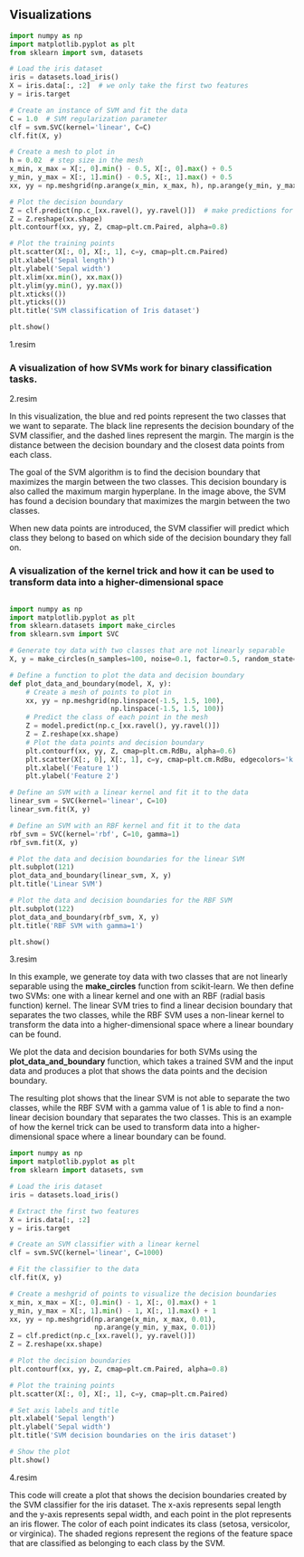 ## Visualizations 

```python 
import numpy as np
import matplotlib.pyplot as plt
from sklearn import svm, datasets

# Load the iris dataset
iris = datasets.load_iris()
X = iris.data[:, :2]  # we only take the first two features
y = iris.target

# Create an instance of SVM and fit the data
C = 1.0  # SVM regularization parameter
clf = svm.SVC(kernel='linear', C=C)
clf.fit(X, y)

# Create a mesh to plot in
h = 0.02  # step size in the mesh
x_min, x_max = X[:, 0].min() - 0.5, X[:, 0].max() + 0.5
y_min, y_max = X[:, 1].min() - 0.5, X[:, 1].max() + 0.5
xx, yy = np.meshgrid(np.arange(x_min, x_max, h), np.arange(y_min, y_max, h))

# Plot the decision boundary
Z = clf.predict(np.c_[xx.ravel(), yy.ravel()])  # make predictions for all points in the mesh
Z = Z.reshape(xx.shape)
plt.contourf(xx, yy, Z, cmap=plt.cm.Paired, alpha=0.8)

# Plot the training points
plt.scatter(X[:, 0], X[:, 1], c=y, cmap=plt.cm.Paired)
plt.xlabel('Sepal length')
plt.ylabel('Sepal width')
plt.xlim(xx.min(), xx.max())
plt.ylim(yy.min(), yy.max())
plt.xticks(())
plt.yticks(())
plt.title('SVM classification of Iris dataset')

plt.show()
```
1.resim 

### A visualization of how SVMs work for binary classification tasks.
2.resim 

In this visualization, the blue and red points represent the two classes that we want to separate. The black line represents the decision boundary of the SVM classifier, and the dashed lines represent the margin. The margin is the distance between the decision boundary and the closest data points from each class.

The goal of the SVM algorithm is to find the decision boundary that maximizes the margin between the two classes. This decision boundary is also called the maximum margin hyperplane. In the image above, the SVM has found a decision boundary that maximizes the margin between the two classes.

When new data points are introduced, the SVM classifier will predict which class they belong to based on which side of the decision boundary they fall on.

### A visualization of the kernel trick and how it can be used to transform data into a higher-dimensional space
```python 

import numpy as np
import matplotlib.pyplot as plt
from sklearn.datasets import make_circles
from sklearn.svm import SVC

# Generate toy data with two classes that are not linearly separable
X, y = make_circles(n_samples=100, noise=0.1, factor=0.5, random_state=42)

# Define a function to plot the data and decision boundary
def plot_data_and_boundary(model, X, y):
    # Create a mesh of points to plot in
    xx, yy = np.meshgrid(np.linspace(-1.5, 1.5, 100),
                         np.linspace(-1.5, 1.5, 100))
    # Predict the class of each point in the mesh
    Z = model.predict(np.c_[xx.ravel(), yy.ravel()])
    Z = Z.reshape(xx.shape)
    # Plot the data points and decision boundary
    plt.contourf(xx, yy, Z, cmap=plt.cm.RdBu, alpha=0.6)
    plt.scatter(X[:, 0], X[:, 1], c=y, cmap=plt.cm.RdBu, edgecolors='k')
    plt.xlabel('Feature 1')
    plt.ylabel('Feature 2')

# Define an SVM with a linear kernel and fit it to the data
linear_svm = SVC(kernel='linear', C=10)
linear_svm.fit(X, y)

# Define an SVM with an RBF kernel and fit it to the data
rbf_svm = SVC(kernel='rbf', C=10, gamma=1)
rbf_svm.fit(X, y)

# Plot the data and decision boundaries for the linear SVM
plt.subplot(121)
plot_data_and_boundary(linear_svm, X, y)
plt.title('Linear SVM')

# Plot the data and decision boundaries for the RBF SVM
plt.subplot(122)
plot_data_and_boundary(rbf_svm, X, y)
plt.title('RBF SVM with gamma=1')

plt.show()

```
3.resim

In this example, we generate toy data with two classes that are not linearly separable using the **make_circles** function from scikit-learn. We then define two SVMs: one with a linear kernel and one with an RBF (radial basis function) kernel. The linear SVM tries to find a linear decision boundary that separates the two classes, while the RBF SVM uses a non-linear kernel to transform the data into a higher-dimensional space where a linear boundary can be found.

We plot the data and decision boundaries for both SVMs using the **plot_data_and_boundary** function, which takes a trained SVM and the input data and produces a plot that shows the data points and the decision boundary.

The resulting plot shows that the linear SVM is not able to separate the two classes, while the RBF SVM with a gamma value of 1 is able to find a non-linear decision boundary that separates the two classes. This is an example of how the kernel trick can be used to transform data into a higher-dimensional space where a linear boundary can be found.


```python 
import numpy as np
import matplotlib.pyplot as plt
from sklearn import datasets, svm

# Load the iris dataset
iris = datasets.load_iris()

# Extract the first two features
X = iris.data[:, :2]
y = iris.target

# Create an SVM classifier with a linear kernel
clf = svm.SVC(kernel='linear', C=1000)

# Fit the classifier to the data
clf.fit(X, y)

# Create a meshgrid of points to visualize the decision boundaries
x_min, x_max = X[:, 0].min() - 1, X[:, 0].max() + 1
y_min, y_max = X[:, 1].min() - 1, X[:, 1].max() + 1
xx, yy = np.meshgrid(np.arange(x_min, x_max, 0.01),
                     np.arange(y_min, y_max, 0.01))
Z = clf.predict(np.c_[xx.ravel(), yy.ravel()])
Z = Z.reshape(xx.shape)

# Plot the decision boundaries
plt.contourf(xx, yy, Z, cmap=plt.cm.Paired, alpha=0.8)

# Plot the training points
plt.scatter(X[:, 0], X[:, 1], c=y, cmap=plt.cm.Paired)

# Set axis labels and title
plt.xlabel('Sepal length')
plt.ylabel('Sepal width')
plt.title('SVM decision boundaries on the iris dataset')

# Show the plot
plt.show()
```
4.resim 

This code will create a plot that shows the decision boundaries created by the SVM classifier for the iris dataset. The x-axis represents sepal length and the y-axis represents sepal width, and each point in the plot represents an iris flower. The color of each point indicates its class (setosa, versicolor, or virginica). The shaded regions represent the regions of the feature space that are classified as belonging to each class by the SVM.